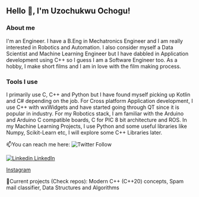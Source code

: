 <!--
**uzoochogu/uzoochogu** is a ✨ _special_ ✨ repository because its `README.md` (this file) appears on your GitHub profile.

Here are some ideas to get you started:

- 🔭 I’m currently working on ...
- 🌱 I’m currently learning ...
- 👯 I’m looking to collaborate on ...
- 🤔 I’m looking for help with ...
- 💬 Ask me about ...
- 📫 How to reach me: ...
- 😄 Pronouns: ...
- ⚡ Fun fact: ...
-->

## Hello 👋, I'm Uzochukwu Ochogu!

### About me
I'm an Engineer. I have a B.Eng in Mechatronics Engineer and I am really interested in Robotics and Automation. I also consider myself a Data Scientist and Machine Learning Engineer but I have dabbled in Application development using C++ so I guess I am a Software Engineer too. As a hobby, I make short films and I am in love with the film making process.


### Tools I use
I primarily use C, C++ and Python but I have found myself picking up Kotlin and C# depending on the job. 
For Cross platform Application development, I use C++ with wxWidgets and have started going through QT since it is popular in industry.
For my Robotics stack, I am familiar with the Arduino and Arduino C compatible boards, C for PIC 8 bit architecture and ROS.
In my Machine Learning Projects, I use Python and some useful libraries like Numpy, Scikit-Learn etc, I will explore some C++ Libraries later.

📫You can reach me here:
![Twitter Follow](https://img.shields.io/twitter/follow/uzo_ochogu?style=social) 
<!-- https://twitter.com/uzo_ochogu -->
[![Linkedin](https://i.stack.imgur.com/gVE0j.png) LinkedIn](https://www.linkedin.com/in/uzochukwu-ochogu-chibueze)

[Instagram](https://instagram.com/uzo_ochogu)

 🔭Current projects (Check repos): Modern C++ (C++20) concepts, Spam mail classifier, Data Structures and Algorithms

